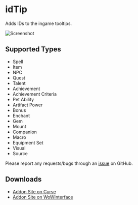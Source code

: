 # idTip

Adds IDs to the ingame tooltips.

![Screenshot](http://i.imgur.com/ngS3fc9.jpg)

## Supported Types

- Spell
- Item
- NPC
- Quest
- Talent
- Achievement
- Achievement Criteria
- Pet Ability
- Artifact Power
- Bonus
- Enchant
- Gem
- Mount
- Companion
- Macro
- Equipment Set
- Visual
- Source

Please report any requests/bugs through an [issue](https://github.com/silverwind/idTip/issues/new) on GitHub.

## Downloads

- [Addon Site on Curse](https://www.curseforge.com/wow/addons/idtip)
- [Addon Site on WoWInterface](http://www.wowinterface.com/downloads/fileinfo.php?id=17033)
